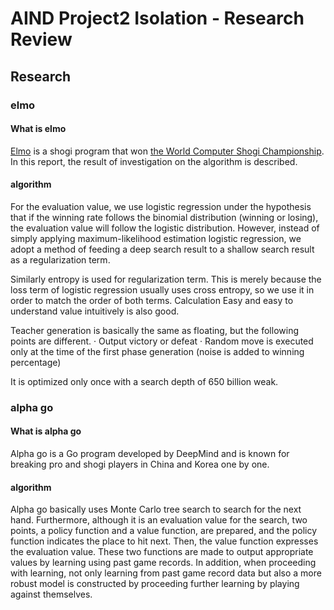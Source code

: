 # AIND Project2 Isolation - Research Review
## Research
### elmo
#### What is elmo
[Elmo](https://github.com/mk-takizawa/elmo_for_learn) is a shogi program that won [the World Computer Shogi Championship](http://www2.computer-shogi.org/wcsc27/).
In this report, the result of investigation on the algorithm is described.

#### algorithm
For the evaluation value, we use logistic regression under the hypothesis that if the winning rate follows the binomial distribution (winning or losing), the evaluation value will follow the logistic distribution.
However, instead of simply applying maximum-likelihood estimation logistic regression, we adopt a method of feeding a deep search result to a shallow search result as a regularization term.

Similarly entropy is used for regularization term.
This is merely because the loss term of logistic regression usually uses cross entropy, so we use it in order to match the order of both terms. Calculation Easy and easy to understand value intuitively is also good.

Teacher generation is basically the same as floating, but the following points are different.
· Output victory or defeat
· Random move is executed only at the time of the first phase generation (noise is added to winning percentage)

It is optimized only once with a search depth of 650 billion weak.

### alpha go
#### What is alpha go
Alpha go is a Go program developed by DeepMind and is known for breaking pro and shogi players in China and Korea one by one.
#### algorithm
Alpha go basically uses Monte Carlo tree search to search for the next hand.
Furthermore, although it is an evaluation value for the search, two points, a policy function and a value function, are prepared, and the policy function indicates the place to hit next.
Then, the value function expresses the evaluation value.
These two functions are made to output appropriate values ​​by learning using past game records.
In addition, when proceeding with learning, not only learning from past game record data but also a more robust model is constructed by proceeding further learning by playing against themselves.
